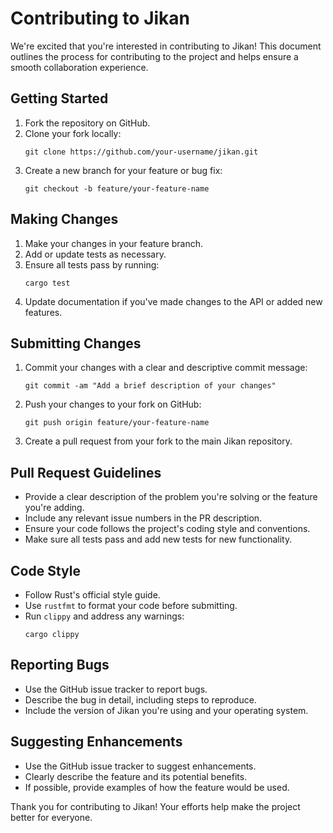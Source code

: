 # Contributing to Jikan

We're excited that you're interested in contributing to Jikan! This document outlines the process for contributing to the project and helps ensure a smooth collaboration experience.

## Getting Started

1. Fork the repository on GitHub.
2. Clone your fork locally:
   ```
   git clone https://github.com/your-username/jikan.git
   ```
3. Create a new branch for your feature or bug fix:
   ```
   git checkout -b feature/your-feature-name
   ```

## Making Changes

1. Make your changes in your feature branch.
2. Add or update tests as necessary.
3. Ensure all tests pass by running:
   ```
   cargo test
   ```
4. Update documentation if you've made changes to the API or added new features.

## Submitting Changes

1. Commit your changes with a clear and descriptive commit message:
   ```
   git commit -am "Add a brief description of your changes"
   ```
2. Push your changes to your fork on GitHub:
   ```
   git push origin feature/your-feature-name
   ```
3. Create a pull request from your fork to the main Jikan repository.

## Pull Request Guidelines

- Provide a clear description of the problem you're solving or the feature you're adding.
- Include any relevant issue numbers in the PR description.
- Ensure your code follows the project's coding style and conventions.
- Make sure all tests pass and add new tests for new functionality.

## Code Style

- Follow Rust's official style guide.
- Use `rustfmt` to format your code before submitting.
- Run `clippy` and address any warnings:
   ```
   cargo clippy
   ```

## Reporting Bugs

- Use the GitHub issue tracker to report bugs.
- Describe the bug in detail, including steps to reproduce.
- Include the version of Jikan you're using and your operating system.

## Suggesting Enhancements

- Use the GitHub issue tracker to suggest enhancements.
- Clearly describe the feature and its potential benefits.
- If possible, provide examples of how the feature would be used.

Thank you for contributing to Jikan! Your efforts help make the project better for everyone.
